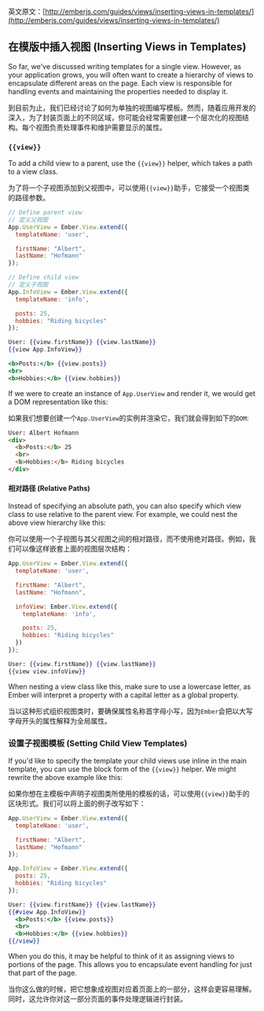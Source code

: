 英文原文：[http://emberjs.com/guides/views/inserting-views-in-templates/](http://emberjs.com/guides/views/inserting-views-in-templates/)

## 在模版中插入视图 (Inserting Views in Templates)

So far, we've discussed writing templates for a single view. However, as your application grows, you will often want to create a hierarchy of views to encapsulate different areas on the page. Each view is responsible for handling events and maintaining the properties needed to display it.

到目前为止，我们已经讨论了如何为单独的视图编写模板。然而，随着应用开发的深入，为了封装页面上的不同区域，你可能会经常需要创建一个层次化的视图结构。每个视图负责处理事件和维护需要显示的属性。

### `{{view}}`

To add a child view to a parent, use the `{{view}}` helper, which takes a path to a view class.

为了将一个子视图添加到父视图中，可以使用`{{view}}`助手，它接受一个视图类的路径参数。

```javascript
// Define parent view
// 定义父视图
App.UserView = Ember.View.extend({
  templateName: 'user',

  firstName: "Albert",
  lastName: "Hofmann"
});

// Define child view
// 定义子视图
App.InfoView = Ember.View.extend({
  templateName: 'info',

  posts: 25,
  hobbies: "Riding bicycles"
});
```

```handlebars
User: {{view.firstName}} {{view.lastName}}
{{view App.InfoView}}
```

```handlebars
<b>Posts:</b> {{view.posts}}
<br>
<b>Hobbies:</b> {{view.hobbies}}
```

If we were to create an instance of `App.UserView` and render it, we would get
a DOM representation like this:

如果我们想要创建一个`App.UserView`的实例并渲染它，我们就会得到如下的`DOM`:

```html
User: Albert Hofmann
<div>
  <b>Posts:</b> 25
  <br>
  <b>Hobbies:</b> Riding bicycles
</div>
```

#### 相对路径 (Relative Paths)

Instead of specifying an absolute path, you can also specify which view class
to use relative to the parent view. For example, we could nest the above view
hierarchy like this:

你可以使用一个子视图与其父视图之间的相对路径，而不使用绝对路径。例如，我们可以像这样嵌套上面的视图层次结构：

```javascript
App.UserView = Ember.View.extend({
  templateName: 'user',

  firstName: "Albert",
  lastName: "Hofmann",

  infoView: Ember.View.extend({
    templateName: 'info',

    posts: 25,
    hobbies: "Riding bicycles"
  })
});
```

```handlebars
User: {{view.firstName}} {{view.lastName}}
{{view view.infoView}}
```

When nesting a view class like this, make sure to use a lowercase
letter, as Ember will interpret a property with a capital letter as a
global property.

当以这种形式组织视图类时，要确保属性名称首字母小写，因为`Ember`会把以大写字母开头的属性解释为全局属性。

### 设置子视图模板 (Setting Child View Templates)

If you'd like to specify the template your child views use inline in
the main template, you can use the block form of the `{{view}}` helper.
We might rewrite the above example like this:

如果你想在主模板中声明子视图类所使用的模板的话，可以使用`{{view}}`助手的区块形式。我们可以将上面的例子改写如下：

```javascript
App.UserView = Ember.View.extend({
  templateName: 'user',

  firstName: "Albert",
  lastName: "Hofmann"
});

App.InfoView = Ember.View.extend({
  posts: 25,
  hobbies: "Riding bicycles"
});
```

```handlebars
User: {{view.firstName}} {{view.lastName}}
{{#view App.InfoView}}
  <b>Posts:</b> {{view.posts}}
  <br>
  <b>Hobbies:</b> {{view.hobbies}}
{{/view}}
```

When you do this, it may be helpful to think of it as assigning views to
portions of the page. This allows you to encapsulate event handling for just
that part of the page.

当你这么做的时候，把它想象成视图对应着页面上的一部分，这样会更容易理解。同时，这允许你对这一部分页面的事件处理逻辑进行封装。